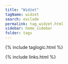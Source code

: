 ```yaml
---
title: "Widżet"
tagName: widzet
search: exclude
permalink: tag_widzet.html
sidebar: home_sidebar
folder: tags
---
```

{% include taglogic.html %}

{% include links.html %}
